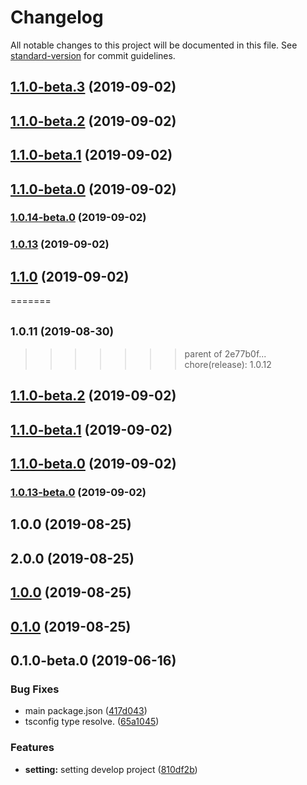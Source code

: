# Changelog

All notable changes to this project will be documented in this file. See [standard-version](https://github.com/conventional-changelog/standard-version) for commit guidelines.

## [1.1.0-beta.3](https://github.com/deboxsoft/component-webapp-react/compare/v1.1.0-beta.2...v1.1.0-beta.3) (2019-09-02)

## [1.1.0-beta.2](https://github.com/deboxsoft/component-webapp-react/compare/v1.1.0-beta.1...v1.1.0-beta.2) (2019-09-02)

## [1.1.0-beta.1](https://github.com/deboxsoft/component-webapp-react/compare/v1.1.0-beta.0...v1.1.0-beta.1) (2019-09-02)

## [1.1.0-beta.0](https://github.com/deboxsoft/component-webapp-react/compare/v1.0.14-beta.0...v1.1.0-beta.0) (2019-09-02)

### [1.0.14-beta.0](https://github.com/deboxsoft/component-webapp-react/compare/v1.0.13...v1.0.14-beta.0) (2019-09-02)

### [1.0.13](https://github.com/deboxsoft/component-webapp-react/compare/v1.0.12...v1.0.13) (2019-09-02)

## [1.1.0](https://github.com/deboxsoft/component-webapp-react/compare/v1.1.0-beta.2...v1.1.0) (2019-09-02)
=======
## <small>1.0.11 (2019-08-30)</small>
>>>>>>> parent of 2e77b0f... chore(release): 1.0.12

## [1.1.0-beta.2](https://github.com/deboxsoft/component-webapp-react/compare/v1.1.0-beta.1...v1.1.0-beta.2) (2019-09-02)

## [1.1.0-beta.1](https://github.com/deboxsoft/component-webapp-react/compare/v1.1.0-beta.0...v1.1.0-beta.1) (2019-09-02)

## [1.1.0-beta.0](https://github.com/deboxsoft/component-webapp-react/compare/v1.0.13-beta.0...v1.1.0-beta.0) (2019-09-02)

### [1.0.13-beta.0](https://github.com/deboxsoft/component-webapp-react/compare/v1.0.12...v1.0.13-beta.0) (2019-09-02)

## 1.0.0 (2019-08-25)




## 2.0.0 (2019-08-25)




## [1.0.0](https://github.com/deboxsoft/component-webapp-react/compare/v0.1.0...v1.0.0) (2019-08-25)

## [0.1.0](https://github.com/deboxsoft/component-webapp-react/compare/v0.1.1...v0.1.0) (2019-08-25)

## 0.1.0-beta.0 (2019-06-16)


### Bug Fixes

* main package.json ([417d043](https://github.com/deboxsoft/component-webapp-react/commit/417d043))
* tsconfig type resolve. ([65a1045](https://github.com/deboxsoft/component-webapp-react/commit/65a1045))


### Features

* **setting:** setting develop project ([810df2b](https://github.com/deboxsoft/component-webapp-react/commit/810df2b))
